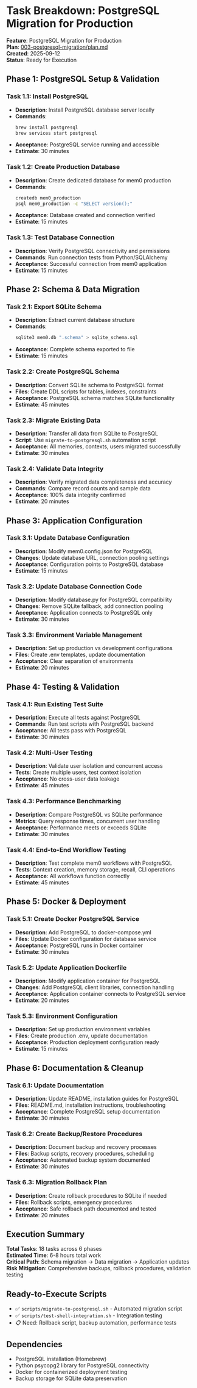 # Task Breakdown: PostgreSQL Migration for Production

**Feature**: PostgreSQL Migration for Production  
**Plan**: [003-postgresql-migration/plan.md](./plan.md)  
**Created**: 2025-09-12  
**Status**: Ready for Execution  

## Phase 1: PostgreSQL Setup & Validation

### Task 1.1: Install PostgreSQL
- **Description**: Install PostgreSQL database server locally
- **Commands**: 
  ```bash
  brew install postgresql
  brew services start postgresql
  ```
- **Acceptance**: PostgreSQL service running and accessible
- **Estimate**: 30 minutes

### Task 1.2: Create Production Database
- **Description**: Create dedicated database for mem0 production
- **Commands**:
  ```bash
  createdb mem0_production
  psql mem0_production -c "SELECT version();"
  ```
- **Acceptance**: Database created and connection verified
- **Estimate**: 15 minutes

### Task 1.3: Test Database Connection
- **Description**: Verify PostgreSQL connectivity and permissions
- **Commands**: Run connection tests from Python/SQLAlchemy
- **Acceptance**: Successful connection from mem0 application
- **Estimate**: 15 minutes

## Phase 2: Schema & Data Migration

### Task 2.1: Export SQLite Schema
- **Description**: Extract current database structure
- **Commands**:
  ```bash
  sqlite3 mem0.db ".schema" > sqlite_schema.sql
  ```
- **Acceptance**: Complete schema exported to file
- **Estimate**: 15 minutes

### Task 2.2: Create PostgreSQL Schema
- **Description**: Convert SQLite schema to PostgreSQL format
- **Files**: Create DDL scripts for tables, indexes, constraints
- **Acceptance**: PostgreSQL schema matches SQLite functionality
- **Estimate**: 45 minutes

### Task 2.3: Migrate Existing Data
- **Description**: Transfer all data from SQLite to PostgreSQL
- **Script**: Use `migrate-to-postgresql.sh` automation script
- **Acceptance**: All memories, contexts, users migrated successfully
- **Estimate**: 30 minutes

### Task 2.4: Validate Data Integrity
- **Description**: Verify migrated data completeness and accuracy
- **Commands**: Compare record counts and sample data
- **Acceptance**: 100% data integrity confirmed
- **Estimate**: 20 minutes

## Phase 3: Application Configuration

### Task 3.1: Update Database Configuration
- **Description**: Modify mem0.config.json for PostgreSQL
- **Changes**: Update database URL, connection pooling settings
- **Acceptance**: Configuration points to PostgreSQL database
- **Estimate**: 15 minutes

### Task 3.2: Update Database Connection Code
- **Description**: Modify database.py for PostgreSQL compatibility
- **Changes**: Remove SQLite fallback, add connection pooling
- **Acceptance**: Application connects to PostgreSQL only
- **Estimate**: 30 minutes

### Task 3.3: Environment Variable Management
- **Description**: Set up production vs development configurations
- **Files**: Create .env templates, update documentation
- **Acceptance**: Clear separation of environments
- **Estimate**: 20 minutes

## Phase 4: Testing & Validation

### Task 4.1: Run Existing Test Suite
- **Description**: Execute all tests against PostgreSQL
- **Commands**: Run test scripts with PostgreSQL backend
- **Acceptance**: All tests pass with PostgreSQL
- **Estimate**: 30 minutes

### Task 4.2: Multi-User Testing
- **Description**: Validate user isolation and concurrent access
- **Tests**: Create multiple users, test context isolation
- **Acceptance**: No cross-user data leakage
- **Estimate**: 45 minutes

### Task 4.3: Performance Benchmarking
- **Description**: Compare PostgreSQL vs SQLite performance
- **Metrics**: Query response times, concurrent user handling
- **Acceptance**: Performance meets or exceeds SQLite
- **Estimate**: 30 minutes

### Task 4.4: End-to-End Workflow Testing
- **Description**: Test complete mem0 workflows with PostgreSQL
- **Tests**: Context creation, memory storage, recall, CLI operations
- **Acceptance**: All workflows function correctly
- **Estimate**: 45 minutes

## Phase 5: Docker & Deployment

### Task 5.1: Create Docker PostgreSQL Service
- **Description**: Add PostgreSQL to docker-compose.yml
- **Files**: Update Docker configuration for database service
- **Acceptance**: PostgreSQL runs in Docker container
- **Estimate**: 30 minutes

### Task 5.2: Update Application Dockerfile
- **Description**: Modify application container for PostgreSQL
- **Changes**: Add PostgreSQL client libraries, connection handling
- **Acceptance**: Application container connects to PostgreSQL service
- **Estimate**: 20 minutes

### Task 5.3: Environment Configuration
- **Description**: Set up production environment variables
- **Files**: Create production .env, update documentation
- **Acceptance**: Production deployment configuration ready
- **Estimate**: 15 minutes

## Phase 6: Documentation & Cleanup

### Task 6.1: Update Documentation
- **Description**: Update README, installation guides for PostgreSQL
- **Files**: README.md, installation instructions, troubleshooting
- **Acceptance**: Complete PostgreSQL setup documentation
- **Estimate**: 30 minutes

### Task 6.2: Create Backup/Restore Procedures
- **Description**: Document backup and recovery processes
- **Files**: Backup scripts, recovery procedures, scheduling
- **Acceptance**: Automated backup system documented
- **Estimate**: 30 minutes

### Task 6.3: Migration Rollback Plan
- **Description**: Create rollback procedures to SQLite if needed
- **Files**: Rollback scripts, emergency procedures
- **Acceptance**: Safe rollback path documented and tested
- **Estimate**: 20 minutes

## Execution Summary

**Total Tasks**: 18 tasks across 6 phases  
**Estimated Time**: 6-8 hours total work  
**Critical Path**: Schema migration → Data migration → Application updates  
**Risk Mitigation**: Comprehensive backups, rollback procedures, validation testing  

## Ready-to-Execute Scripts

- ✅ `scripts/migrate-to-postgresql.sh` - Automated migration script
- ✅ `scripts/test-shell-integration.sh` - Integration testing
- 📋 Need: Rollback script, backup automation, performance tests

## Dependencies

- PostgreSQL installation (Homebrew)
- Python psycopg2 library for PostgreSQL connectivity
- Docker for containerized deployment testing
- Backup storage for SQLite data preservation
